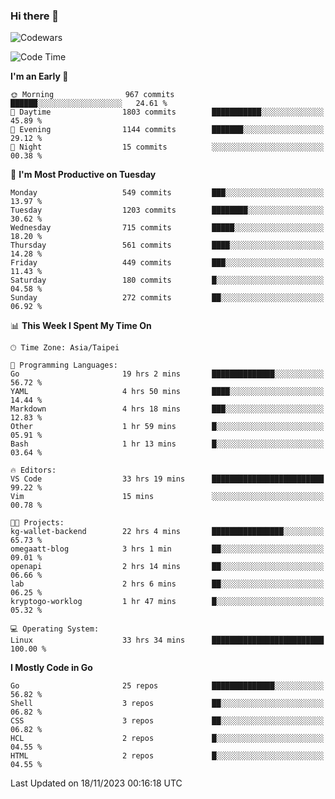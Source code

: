 ### Hi there 👋

![Codewars](https://www.codewars.com/users/omegaatt36/badges/small)

<!--START_SECTION:waka-->
![Code Time](http://img.shields.io/badge/Code%20Time-1%2C952%20hrs%2045%20mins-blue)

**I'm an Early 🐤** 

```text
🌞 Morning                967 commits         ██████░░░░░░░░░░░░░░░░░░░   24.61 % 
🌆 Daytime                1803 commits        ███████████░░░░░░░░░░░░░░   45.89 % 
🌃 Evening                1144 commits        ███████░░░░░░░░░░░░░░░░░░   29.12 % 
🌙 Night                  15 commits          ░░░░░░░░░░░░░░░░░░░░░░░░░   00.38 % 
```
📅 **I'm Most Productive on Tuesday** 

```text
Monday                   549 commits         ███░░░░░░░░░░░░░░░░░░░░░░   13.97 % 
Tuesday                  1203 commits        ████████░░░░░░░░░░░░░░░░░   30.62 % 
Wednesday                715 commits         █████░░░░░░░░░░░░░░░░░░░░   18.20 % 
Thursday                 561 commits         ████░░░░░░░░░░░░░░░░░░░░░   14.28 % 
Friday                   449 commits         ███░░░░░░░░░░░░░░░░░░░░░░   11.43 % 
Saturday                 180 commits         █░░░░░░░░░░░░░░░░░░░░░░░░   04.58 % 
Sunday                   272 commits         ██░░░░░░░░░░░░░░░░░░░░░░░   06.92 % 
```


📊 **This Week I Spent My Time On** 

```text
🕑︎ Time Zone: Asia/Taipei

💬 Programming Languages: 
Go                       19 hrs 2 mins       ██████████████░░░░░░░░░░░   56.72 % 
YAML                     4 hrs 50 mins       ████░░░░░░░░░░░░░░░░░░░░░   14.44 % 
Markdown                 4 hrs 18 mins       ███░░░░░░░░░░░░░░░░░░░░░░   12.83 % 
Other                    1 hr 59 mins        █░░░░░░░░░░░░░░░░░░░░░░░░   05.91 % 
Bash                     1 hr 13 mins        █░░░░░░░░░░░░░░░░░░░░░░░░   03.64 % 

🔥 Editors: 
VS Code                  33 hrs 19 mins      █████████████████████████   99.22 % 
Vim                      15 mins             ░░░░░░░░░░░░░░░░░░░░░░░░░   00.78 % 

🐱‍💻 Projects: 
kg-wallet-backend        22 hrs 4 mins       ████████████████░░░░░░░░░   65.73 % 
omegaatt-blog            3 hrs 1 min         ██░░░░░░░░░░░░░░░░░░░░░░░   09.01 % 
openapi                  2 hrs 14 mins       ██░░░░░░░░░░░░░░░░░░░░░░░   06.66 % 
lab                      2 hrs 6 mins        ██░░░░░░░░░░░░░░░░░░░░░░░   06.25 % 
kryptogo-worklog         1 hr 47 mins        █░░░░░░░░░░░░░░░░░░░░░░░░   05.32 % 

💻 Operating System: 
Linux                    33 hrs 34 mins      █████████████████████████   100.00 % 
```

**I Mostly Code in Go** 

```text
Go                       25 repos            ██████████████░░░░░░░░░░░   56.82 % 
Shell                    3 repos             ██░░░░░░░░░░░░░░░░░░░░░░░   06.82 % 
CSS                      3 repos             ██░░░░░░░░░░░░░░░░░░░░░░░   06.82 % 
HCL                      2 repos             █░░░░░░░░░░░░░░░░░░░░░░░░   04.55 % 
HTML                     2 repos             █░░░░░░░░░░░░░░░░░░░░░░░░   04.55 % 
```




 Last Updated on 18/11/2023 00:16:18 UTC
<!--END_SECTION:waka-->

<!--
**omegaatt36/omegaatt36** is a ✨ _special_ ✨ repository because its `README.md` (this file) appears on your GitHub profile.

Here are some ideas to get you started:

- 🔭 I’m currently working on ...
- 🌱 I’m currently learning ...
- 👯 I’m looking to collaborate on ...
- 🤔 I’m looking for help with ...
- 💬 Ask me about ...
- 📫 How to reach me: ...
- 😄 Pronouns: ...
- ⚡ Fun fact: ...
-->
